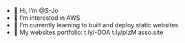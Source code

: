 - 👋 Hi, I’m @S-Jo
- 👀 I’m interested in AWS
- 🌱 I’m currently learning to built and deploy static websites
- 💞️ My websites portfolio:
     t.ly/-DOA
     t.ly/pIzM
     asso.site
  
